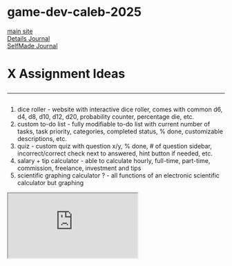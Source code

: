 # game-dev-caleb-2025

[main site](https://kymiira.github.io/game-dev-caleb-2025/public/index.html)<br>
[Details Journal](https://github.com/Kymiira/game-dev-caleb-2025/blob/main/markdownfiles/add-to-readme-journal-2025-s1.md)<br>
[SelfMade Journal](https://github.com/Kymiira/game-dev-caleb-2025/blob/main/markdownfiles/journal.md)<br>

# X Assignment Ideas <hr>
1. dice roller - website with interactive dice roller, comes with common d6, d4, d8, d10, d12, d20, probability counter, percentage die, etc.
2. custom to-do list - fully modifiable to-do list with current number of tasks, task priority, categories, completed status, % done, customizable descriptions, etc.
3. quiz - custom quiz with question x/y, % done, # of question sidebar, incorrect/correct check next to answered, hint button if needed, etc. 
4. salary + tip calculator - able to calculate hourly, full-time, part-time, commission, freelance, investment and tips
5. scientific graphing calculator ? - all functions of an electronic scientific calculator but graphing
<iframe src="https://kymiira.github.io/game-dev-caleb-2025/public/index.html" > </iframe>
